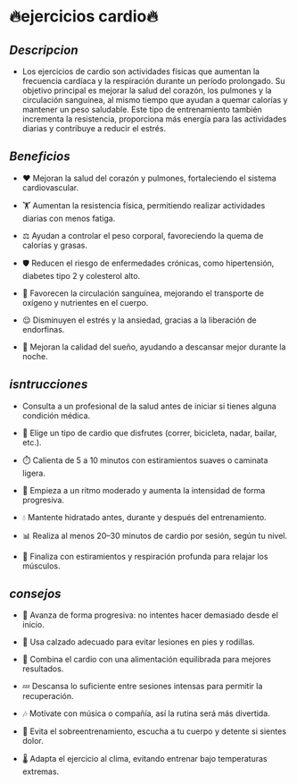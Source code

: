 # 🔥ejercicios cardio🔥

## *Descripcion*
* Los ejercicios de cardio son actividades físicas que aumentan la frecuencia cardíaca y la respiración durante un período prolongado. Su objetivo principal es mejorar la salud del corazón, los pulmones y la circulación sanguínea, al mismo tiempo que ayudan a quemar calorías y mantener un peso saludable. Este tipo de entrenamiento también incrementa la resistencia, proporciona más energía para las actividades diarias y contribuye a reducir el estrés.

## *Beneficios*
* ❤️ Mejoran la salud del corazón y pulmones, fortaleciendo el sistema cardiovascular.

* 🏋️ Aumentan la resistencia física, permitiendo realizar actividades diarias con menos fatiga.

* ⚖️ Ayudan a controlar el peso corporal, favoreciendo la quema de calorías y grasas.

* 🛡️ Reducen el riesgo de enfermedades crónicas, como hipertensión, diabetes tipo 2 y colesterol alto.

* 🔄 Favorecen la circulación sanguínea, mejorando el transporte de oxígeno y nutrientes en el cuerpo.

* 😌 Disminuyen el estrés y la ansiedad, gracias a la liberación de endorfinas.

* 🛌 Mejoran la calidad del sueño, ayudando a descansar mejor durante la noche.


## *isntrucciones*
* Consulta a un profesional de la salud antes de iniciar si tienes alguna condición médica.

* 🎯 Elige un tipo de cardio que disfrutes (correr, bicicleta, nadar, bailar, etc.).

* ⏱️ Calienta de 5 a 10 minutos con estiramientos suaves o caminata ligera.

* 🚀 Empieza a un ritmo moderado y aumenta la intensidad de forma progresiva.

* 💧 Mantente hidratado antes, durante y después del entrenamiento.

* 📊 Realiza al menos 20–30 minutos de cardio por sesión, según tu nivel.

* 🧘 Finaliza con estiramientos y respiración profunda para relajar los músculos.

## *consejos*
* 🐢 Avanza de forma progresiva: no intentes hacer demasiado desde el inicio.

* 👟 Usa calzado adecuado para evitar lesiones en pies y rodillas.

* 🥗 Combina el cardio con una alimentación equilibrada para mejores resultados.

* 💤 Descansa lo suficiente entre sesiones intensas para permitir la recuperación.

* 🎶 Motívate con música o compañía, así la rutina será más divertida.

* 🚫 Evita el sobreentrenamiento, escucha a tu cuerpo y detente si sientes dolor.

* 🌡️ Adapta el ejercicio al clima, evitando entrenar bajo temperaturas extremas.